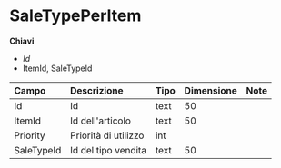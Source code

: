 # SaleTypePerItem

  
 **Chiavi**

* _Id_
* ItemId, SaleTypeId

| Campo | Descrizione | Tipo | Dimensione | Note |
| :--- | :--- | :--- | :--- | :--- |
| Id | Id | text | 50 |  |
| ItemId | Id dell'articolo | text | 50 |  |
| Priority | Priorità di utilizzo | int |  |  |
| SaleTypeId | Id del tipo vendita | text | 50 |  |

